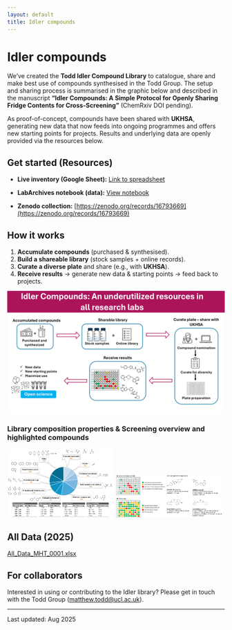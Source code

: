 ```yaml
---
layout: default
title: Idler compounds
---
```



# Idler compounds
We’ve created the **Todd Idler Compound Library** to catalogue, share and make best use of compounds synthesised in the Todd Group. The setup and sharing process is summarised in the graphic below and described in the manuscript **“Idler Compounds: A Simple Protocol for Openly Sharing Fridge Contents for Cross-Screening”** (ChemRxiv DOI pending).

As proof-of-concept, compounds have been shared with **UKHSA**, generating new data that now feeds into ongoing programmes and offers new starting points for projects. Results and underlying data are openly provided via the resources below.

## Get started (Resources)

- **Live inventory (Google Sheet):**  [Link to spreadsheet](https://uk-mynotebook.labarchives.com/doc/view/MTkyNS4zfDIxNzcxLzE0ODEvRW50cnlQYXJ0LzE0Mzg2NjQ4NDN8NDg4Ny4z?nb_id=MjgzMDIuM3wyMTc3MS8yMTc3MS9Ob3RlYm9vay8zODQ5MTQwNjQ0fDcxODQ0LjM%3D)

- **LabArchives notebook (data):**  [View notebook](https://uk-mynotebook.labarchives.com/share/Todd%2520Group%2520Compound%2520Library/MC4wfDIxNzcxLzAvVHJlZU5vZGUvMTcyMDU1ODA0NHwwLjA=)  

- **Zenodo collection:**   [https://zenodo.org/records/16793669](https://zenodo.org/records/16793669)






## How it works
1. **Accumulate compounds** (purchased & synthesised).
2. **Build a shareable library** (stock samples + online records).
3. **Curate a diverse plate** and share (e.g., with **UKHSA**).
4. **Receive results** → generate new data & starting points → feed back to projects.

![Idler Compounds overview](./pics/research/idleronlinegraphic.png)

### Library composition properties & Screening overview and highlighted compounds

<p>
  <img src="./pics/research/Idlercompounds.png"
       alt="Idler library composition and property distributions" width="49%">
  <img src="./pics/research/Idlercompounds2.png"
       alt="Activity/solubility plate maps and highlighted compounds" width="49%">
</p>




## All Data (2025)

[All_Data_MHT_0001.xlsx](https://github.com/user-attachments/files/21771479/All_Data_MHT_0001.xlsx)


## For collaborators
Interested in using or contributing to the Idler library? Please get in touch with the Todd Group (matthew.todd@ucl.ac.uk).

---
Last updated: Aug 2025







